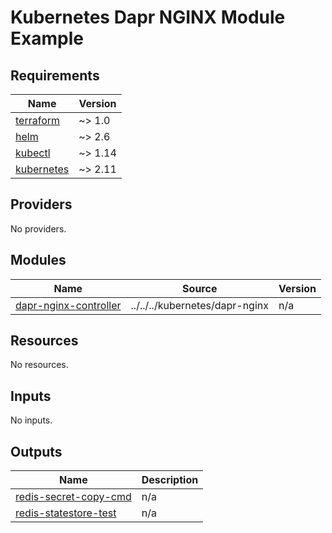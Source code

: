 # Kubernetes Dapr NGINX Module Example

<!-- BEGIN_TF_DOCS -->
## Requirements

| Name | Version |
|------|---------|
| <a name="requirement_terraform"></a> [terraform](#requirement\_terraform) | ~> 1.0 |
| <a name="requirement_helm"></a> [helm](#requirement\_helm) | ~> 2.6 |
| <a name="requirement_kubectl"></a> [kubectl](#requirement\_kubectl) | ~> 1.14 |
| <a name="requirement_kubernetes"></a> [kubernetes](#requirement\_kubernetes) | ~> 2.11 |

## Providers

No providers.

## Modules

| Name | Source | Version |
|------|--------|---------|
| <a name="module_dapr-nginx-controller"></a> [dapr-nginx-controller](#module\_dapr-nginx-controller) | ../../../kubernetes/dapr-nginx | n/a |

## Resources

No resources.

## Inputs

No inputs.

## Outputs

| Name | Description |
|------|-------------|
| <a name="output_redis-secret-copy-cmd"></a> [redis-secret-copy-cmd](#output\_redis-secret-copy-cmd) | n/a |
| <a name="output_redis-statestore-test"></a> [redis-statestore-test](#output\_redis-statestore-test) | n/a |
<!-- END_TF_DOCS -->
